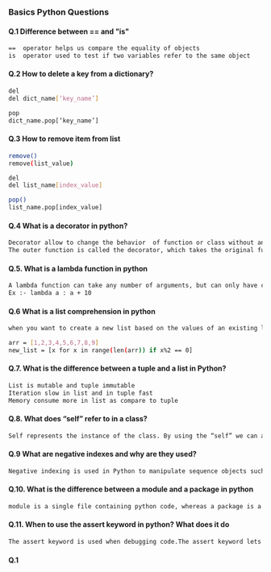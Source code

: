 ### Basics Python Questions

#### Q.1 Difference between == and "is"

```bash
==  operator helps us compare the equality of objects
is  operator used to test if two variables refer to the same object
```

#### Q.2 How to delete a key from a dictionary?
```bash
del 
del dict_name[‘key_name’]

pop
dict_name.pop[‘key_name’]

```

#### Q.3 How to remove item from list
```bash
remove()
remove(list_value)

del
del list_name[index_value]

pop()
list_name.pop[index_value]
```

#### Q.4 What is a decorator in python?
```bash
Decorator allow to change the behavior  of function or class without any modification.
The outer function is called the decorator, which takes the original function as an argument and returns a modified version of it.
```

#### Q.5. What is a lambda function in python
```bash
A lambda function can take any number of arguments, but can only have one expression.
Ex :- lambda a : a + 10
```

#### Q.6 What is a list comprehension in python
```bash
when you want to create a new list based on the values of an existing list

arr = [1,2,3,4,5,6,7,8,9]
new_list = [x for x in range(len(arr)) if x%2 == 0]
```

#### Q.7. What is the difference between a tuple and a list in Python?
```bash
List is mutable and tuple immutable 
Iteration slow in list and in tuple fast
Memory consume more in list as compare to tuple
```

#### Q.8. What does “self” refer to in a class?
```bash
Self represents the instance of the class. By using the “self” we can access the attributes and methods of the class in Python. It binds the attributes with the given arguments.
```

#### Q.9 What are negative indexes and why are they used?
```bash
Negative indexing is used in Python to manipulate sequence objects such as lists, arrays, strings, etc. Negative indexing retrieves elements from the end by providing negative numbers as sequence indexes.
```

#### Q.10. What is the difference between a module and a package in python
```bash
module is a single file containing python code, whereas a package is a collection of modules that are organized in a directory hierarchy
```

#### Q.11.	When to use the assert keyword in python? What does it do
```bash
The assert keyword is used when debugging code.The assert keyword lets you test if a condition in your code returns True, if not, the program will raise an AssertionError.You can write a message to be written if the code returns False, check the example below.

```

#### Q.1
```bash

```

```bash

```